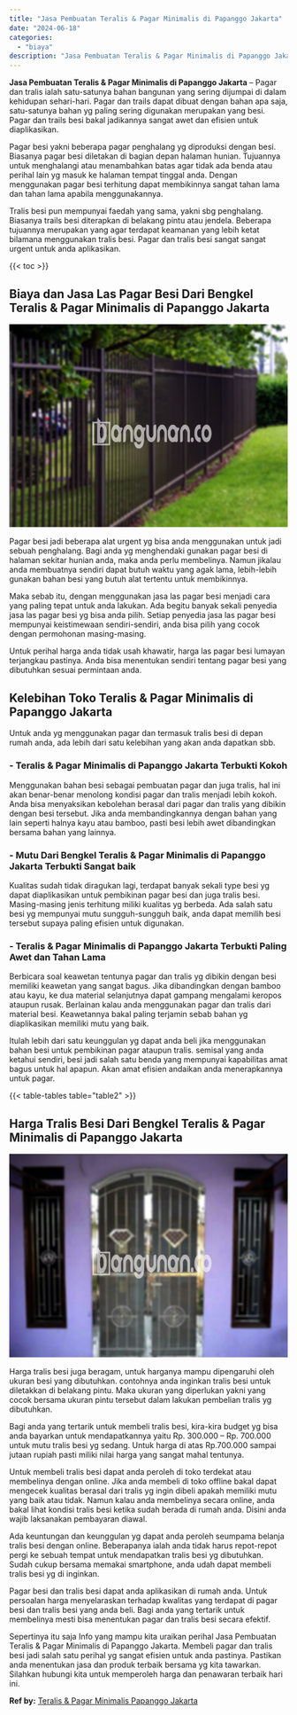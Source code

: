 ```yaml
---
title: "Jasa Pembuatan Teralis & Pagar Minimalis di Papanggo Jakarta"
date: "2024-06-18"
categories: 
  - "biaya"
description: "Jasa Pembuatan Teralis & Pagar Minimalis di Papanggo Jakarta. Sepertinya itu saja Info yang mampu kita uraikan perihal Jasa Pembuatan Teralis & Pagar Minimal..."
---
```


**Jasa Pembuatan Teralis & Pagar Minimalis di Papanggo Jakarta** – Pagar dan tralis ialah satu-satunya bahan bangunan yang sering dijumpai di dalam kehidupan sehari-hari. Pagar dan trails dapat dibuat dengan bahan apa saja, satu-satunya bahan yg paling sering digunakan merupakan yang besi. Pagar dan trails besi bakal jadikannya sangat awet dan efisien untuk diaplikasikan.

Pagar besi yakni beberapa pagar penghalang yg diproduksi dengan besi. Biasanya pagar besi diletakan di bagian depan halaman hunian. Tujuannya untuk menghalangi atau menambahkan batas agar tidak ada benda atau perihal lain yg masuk ke halaman tempat tinggal anda. Dengan menggunakan pagar besi terhitung dapat membikinnya sangat tahan lama dan tahan lama apabila menggunakannya.

Tralis besi pun mempunyai faedah yang sama, yakni sbg penghalang. Biasanya trails besi diterapkan di belakang pintu atau jendela. Beberapa tujuannya merupakan yang agar terdapat keamanan yang lebih ketat bilamana menggunakan tralis besi. Pagar dan tralis besi sangat sangat urgent untuk anda aplikasikan.

{{< toc >}}

## Biaya dan Jasa Las Pagar Besi Dari Bengkel Teralis & Pagar Minimalis di Papanggo Jakarta

![Jasa Pembuatan Teralis & Pagar Minimalis di Papanggo Jakarta](/images/pagar-minimalis-murah-45.png)

Pagar besi jadi beberapa alat urgent yg bisa anda menggunakan untuk jadi sebuah penghalang. Bagi anda yg menghendaki gunakan pagar besi di halaman sekitar hunian anda, maka anda perlu membelinya. Namun jikalau anda membuatnya sendiri dapat butuh waktu yang agak lama, lebih-lebih gunakan bahan besi yang butuh alat tertentu untuk membikinnya.

Maka sebab itu, dengan menggunakan jasa las pagar besi menjadi cara yang paling tepat untuk anda lakukan. Ada begitu banyak sekali penyedia jasa las pagar besi yg bisa anda pilih. Setiap penyedia jasa las pagar besi mempunyai keistimewaan sendiri-sendiri, anda bisa pilih yang cocok dengan permohonan masing-masing.

Untuk perihal harga anda tidak usah khawatir, harga las pagar besi lumayan terjangkau pastinya. Anda bisa menentukan sendiri tentang pagar besi yang dibutuhkan sesuai permintaan anda.

## Kelebihan Toko Teralis & Pagar Minimalis di Papanggo Jakarta

Untuk anda yg menggunakan pagar dan termasuk tralis besi di depan rumah anda, ada lebih dari satu kelebihan yang akan anda dapatkan sbb.

### \- Teralis & Pagar Minimalis di Papanggo Jakarta Terbukti Kokoh

Menggunakan bahan besi sebagai pembuatan pagar dan juga tralis, hal ini akan benar-benar menolong kondisi pagar dan tralis menjadi lebih kokoh. Anda bisa menyaksikan kebolehan berasal dari pagar dan tralis yang dibikin dengan besi tersebut. Jika anda membandingkannya dengan bahan yang lain seperti halnya kayu atau bamboo, pasti besi lebih awet dibandingkan bersama bahan yang lainnya.

### \- Mutu Dari Bengkel Teralis & Pagar Minimalis di Papanggo Jakarta Terbukti Sangat baik

Kualitas sudah tidak diragukan lagi, terdapat banyak sekali type besi yg dapat diaplikasikan untuk pembikinan pagar besi dan juga tralis besi. Masing-masing jenis terhitung miliki kualitas yg berbeda. Ada salah satu besi yg mempunyai mutu sungguh-sungguh baik, anda dapat memilih besi tersebut supaya paling efisien untuk digunakan.

### \- Teralis & Pagar Minimalis di Papanggo Jakarta Terbukti Paling Awet dan Tahan Lama

Berbicara soal keawetan tentunya pagar dan tralis yg dibikin dengan besi memiliki keawetan yang sangat bagus. Jika dibandingkan dengan bamboo atau kayu, ke dua material selanjutnya dapat gampang mengalami keropos ataupun rusak. Berlainan kalau anda menggunakan pagar dan tralis dari material besi. Keawetannya bakal paling terjamin sebab bahan yg diaplikasikan memiliki mutu yang baik.

Itulah lebih dari satu keunggulan yg dapat anda beli jika menggunakan bahan besi untuk pembikinan pagar ataupun tralis. semisal yang anda ketahui sendiri, besi jadi salah satu benda yang mempunyai kapabilitas amat bagus untuk hal apapun. Akan amat efisien andaikan anda menerapkannya untuk pagar.

{{< table-tables table="table2" >}}

## Harga Tralis Besi Dari Bengkel Teralis & Pagar Minimalis di Papanggo Jakarta

![Jasa Pembuatan Teralis & Pagar Minimalis di Papanggo Jakarta](/images/teralis-minimalis-murah-11.png)

Harga tralis besi juga beragam, untuk harganya mampu dipengaruhi oleh ukuran besi yang dibutuhkan. contohnya anda inginkan tralis besi untuk diletakkan di belakang pintu. Maka ukuran yang diperlukan yakni yang cocok bersama ukuran pintu tersebut dalam lakukan pembelian tralis yg dibutuhkan.

Bagi anda yang tertarik untuk membeli tralis besi, kira-kira budget yg bisa anda bayarkan untuk mendapatkannya yaitu Rp. 300.000 – Rp. 700.000 untuk mutu tralis besi yg sedang. Untuk harga di atas Rp.700.000 sampai jutaan rupiah pasti miliki nilai harga yang sangat mahal tentunya.

Untuk membeli tralis besi dapat anda peroleh di toko terdekat atau membelinya dengan online. Jika anda membeli di toko offline bakal dapat mengecek kualitas berasal dari tralis yg ingin dibeli apakah memiliki mutu yang baik atau tidak. Namun kalau anda membelinya secara online, anda bakal lihat kondisi tralis besi ketika sudah berada di rumah anda. Disini anda wajib laksanakan pembayaran diawal.

Ada keuntungan dan keunggulan yg dapat anda peroleh seumpama belanja tralis besi dengan online. Beberapanya ialah anda tidak harus repot-repot pergi ke sebuah tempat untuk mendapatkan tralis besi yg dibutuhkan. Sudah cukup bersama memakai smartphone, anda udah dapat membeli tralis besi yg di inginkan.

Pagar besi dan tralis besi dapat anda aplikasikan di rumah anda. Untuk persoalan harga menyelaraskan terhadap kwalitas yang terdapat di pagar besi dan tralis besi yang anda beli. Bagi anda yang tertarik untuk membelinya mesti bisa menentukan pagar dan tralis besi secara efektif.

Sepertinya itu saja Info yang mampu kita uraikan perihal Jasa Pembuatan Teralis & Pagar Minimalis di Papanggo Jakarta. Membeli pagar dan tralis besi jadi salah satu perihal yg sangat efisien untuk anda pastinya. Pastikan anda menentukan jasa dan produk terbaik bersama yg kita tawarkan. Silahkan hubungi kita untuk memperoleh harga dan penawaran terbaik hari ini.

**Ref by:** [Teralis & Pagar Minimalis Papanggo Jakarta](https://id.wikipedia.org/wiki/Teralis)
